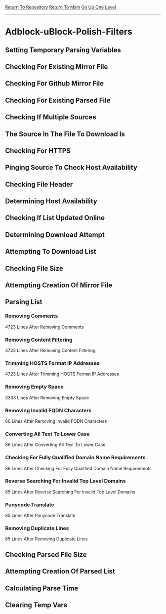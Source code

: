 [Return To Repository](https://github.com/bast69/piholeparser/)
[Return To Main](https://github.com/bast69/piholeparser/blob/master/RecentRunLogs/Mainlog.md)
[Go Up One Level](https://github.com/bast69/piholeparser/blob/master/RecentRunLogs/TopLevelScripts/30-Processing-External-Blacklists.md)
____________________________________
# Adblock-uBlock-Polish-Filters
## Setting Temporary Parsing Variables
## Checking For Existing Mirror File
## Checking For Github Mirror File
## Checking For Existing Parsed File
## Checking If Multiple Sources
## The Source In The File To Download Is
## Checking For HTTPS
## Pinging Source To Check Host Availability
## Checking File Header
## Determining Host Availability
## Checking If List Updated Online
## Determining Download Attempt
## Attempting To Download List
## Checking File Size
## Attempting Creation Of Mirror File
## Parsing List
### Removing Comments
4723 Lines After Removing Comments
### Removing Content Filtering
4723 Lines After Removing Content Filtering
### Trimming HOSTS Format IP Addresses
4723 Lines After Trimming HOSTS Format IP Addresses
### Removing Empty Space
3333 Lines After Removing Empty Space
### Removing Invalid FQDN Characters
86 Lines After Removing Invalid FQDN Characters
### Converting All Text To Lower Case
86 Lines After Converting All Text To Lower Case
### Checking For Fully Qualified Domain Name Requirements
86 Lines After Checking For Fully Qualified Domain Name Requirements
### Reverse Searching For Invalid Top Level Domains
85 Lines After Reverse Searching For Invalid Top Level Domains
### Punycode Translate
85 Lines After Punycode Translate
### Removing Duplicate Lines
85 Lines After Removing Duplicate Lines
## Checking Parsed File Size
## Attempting Creation Of Parsed List
## Calculating Parse Time
## Clearing Temp Vars
